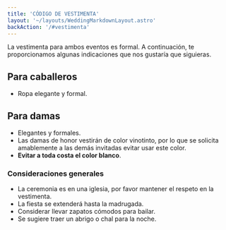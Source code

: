 ```yaml
---
title: 'CÓDIGO DE VESTIMENTA'
layout: '~/layouts/WeddingMarkdownLayout.astro'
backAction: '/#vestimenta'
---
```


La vestimenta para ambos eventos es formal. A continuación, te proporcionamos algunas indicaciones que nos gustaría que siguieras.

## Para caballeros

- Ropa elegante y formal.

## Para damas

- Elegantes y formales.
- Las damas de honor vestirán de color vinotinto, por lo que se solicita amablemente a las demás invitadas evitar usar este color.
- <b class="text-primary">Evitar a toda costa el color blanco</b>.

### Consideraciones generales

- La ceremonia es en una iglesia, por favor mantener el respeto en la vestimenta.
- La fiesta se extenderá hasta la madrugada.
- Considerar llevar zapatos cómodos para bailar.
- Se sugiere traer un abrigo o chal para la noche.
